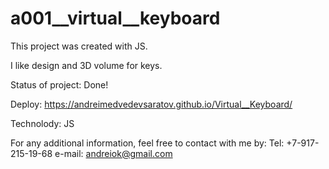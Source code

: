 # a001__virtual__keyboard

This project was created with JS.

I like design and 3D volume for keys.

Status of project: Done!

Deploy: https://andreimedvedevsaratov.github.io/Virtual__Keyboard/

Technolody: JS

For any additional information, feel free to contact with me by:
Tel: +7-917-215-19-68
e-mail: andreiok@gmail.com
